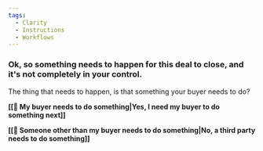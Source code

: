 ```yaml
---
tags:
  - Clarity
  - Instructions
  - Workflows
---
```


### Ok, so something needs to happen for this deal to close, and it's not completely in your control. 

The thing that needs to happen, is that something your buyer needs to do? 

**[[📆 My buyer needs to do something|Yes, I need my buyer to do something next]]**

**[[👤 Someone other than my buyer needs to do something|No, a third party needs to do something]]** 

 